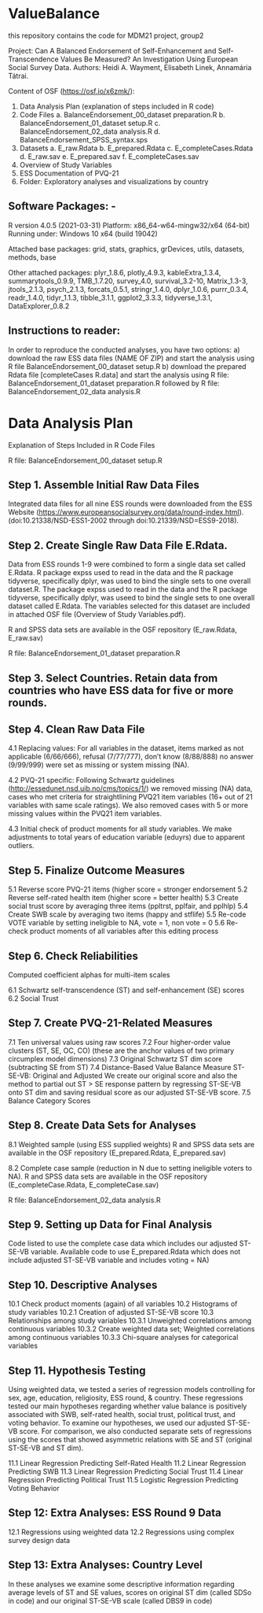 # ValueBalance
this repository contains the code for MDM21 project, group2

Project: Can A Balanced Endorsement of Self-Enhancement and Self-Transcendence Values Be Measured? An Investigation Using European Social Survey Data.
Authors: Heidi A. Wayment, Elisabeth Linek, Annamária Tátrai.

Content of OSF (https://osf.io/x6zmk/): 
1.	Data Analysis Plan (explanation of steps included in R code)
2.	Code Files
a.	BalanceEndorsement_00_dataset preparation.R
b.	BalanceEndorsement_01_dataset setup.R
c.	BalanceEndorsement_02_data analysis.R
d.	BalanceEndorsement_SPSS_syntax.sps
3.	Datasets
a.	E_raw.Rdata
b.	E_prepared.Rdata
c.	E_completeCases.Rdata
d.	E_raw.sav
e.	E_prepared.sav
f.	E_completeCases.sav
4.	Overview of Study Variables 
5.	ESS Documentation of PVQ-21
6.	Folder: Exploratory analyses and visualizations by country

##  Software Packages: -
R version 4.0.5 (2021-03-31)
Platform: x86_64-w64-mingw32/x64 (64-bit)
Running under: Windows 10 x64 (build 19042)

Attached base packages: grid, stats, graphics, grDevices, utils, datasets, methods, base 

Other attached packages: plyr_1.8.6, plotly_4.9.3, kableExtra_1.3.4, summarytools_0.9.9, TMB_1.7.20, survey_4.0, survival_3.2-10, Matrix_1.3-3, jtools_2.1.3, psych_2.1.3, forcats_0.5.1, stringr_1.4.0, dplyr_1.0.6, purrr_0.3.4, readr_1.4.0, tidyr_1.1.3, tibble_3.1.1, ggplot2_3.3.3, tidyverse_1.3.1, DataExplorer_0.8.2 


## Instructions to reader:
In order to reproduce the conducted analyses, you have two options:
a)	download the raw ESS data files (NAME OF ZIP) and start the analysis using R file BalanceEndorsement_00_dataset setup.R 
b)	download the prepared Rdata file [completeCases R.data] and start the analysis using R file: BalanceEndorsement_01_dataset preparation.R followed by R file: BalanceEndorsement_02_data analysis.R
 
# Data Analysis Plan
Explanation of Steps Included in R Code Files

R file: BalanceEndorsement_00_dataset setup.R	

## Step 1. Assemble Initial Raw Data Files
Integrated data files for all nine ESS rounds were downloaded from the ESS Website (https://www.europeansocialsurvey.org/data/round-index.html).
(doi:10.21338/NSD-ESS1-2002 through doi:10.21339/NSD=ESS9-2018).

## Step 2. Create Single Raw Data File E.Rdata. 
Data from ESS rounds 1-9 were combined to form a single data set called E.Rdata. R package expss used to read in the data and the R package tidyverse, specifically dplyr, was used to bind the single sets to one overall dataset.R. The package expss used to read in the data and the R package tidyverse, specifically dplyr, was useed to bind the single sets to one overall dataset called E.Rdata. The variables selected for this dataset are included in attached OSF file (Overview of Study Variables.pdf). 

R and SPSS data sets are available in the OSF repository (E_raw.Rdata, E_raw.sav)

R file: BalanceEndorsement_01_dataset preparation.R

## Step 3. Select Countries. Retain data from countries who have ESS data for five or more rounds.

## Step 4. Clean Raw Data File

4.1 Replacing values: For all variables in the dataset, items marked as not applicable (6/66/666), refusal (7/77/777), don’t know (8/88/888) no answer (9/99/999) were set as missing or system missing (NA).

4.2 PVQ-21 specific:
Following Schwartz guidelines (http://essedunet.nsd.uib.no/cms/topics/1/) we removed missing (NA) data, cases who met criteria for straightlining PVQ21 item variables (16+ out of 21 variables with same scale ratings). We also removed cases with 5 or more missing values within the PVQ21 item variables. 

4.3 Initial check of product moments for all study variables. We make adjustments to total years of education variable (eduyrs) due to apparent outliers. 

## Step 5. Finalize Outcome Measures

5.1 Reverse score PVQ-21 items (higher score = stronger endorsement
5.2 Reverse self-rated health item (higher score = better health)
5.3 Create social trust score by averaging three items (ppltrst, pplfair, and pplhlp)
5.4 Create SWB scale by averaging two items (happy and stflife)
5.5 Re-code VOTE variable by setting ineligible to NA, vote = 1, non vote = 0
5.6 Re-check product moments of all variables after this editing process

## Step 6. Check Reliabilities
Computed coefficient alphas for multi-item scales

6.1 Schwartz self-transcendence (ST) and self-enhancement (SE) scores
6.2	Social Trust

## Step 7. Create PVQ-21-Related Measures

7.1	Ten universal values using raw scores
7.2 	Four higher-order value clusters (ST, SE, OC, CO) (these are the anchor values of two primary circumplex model dimensions)
7.3	Original Schwartz ST dim score (subtracting SE from ST)
7.4	Distance-Based Value Balance Measure ST-SE-VB: Original and Adjusted
	We create our original score and also the method to partial out ST > SE response pattern by regressing ST-SE-VB onto ST dim and saving residual score as our adjusted ST-SE-VB score.
7.5	Balance Category Scores

## Step 8. Create Data Sets for Analyses
8.1 Weighted sample (using ESS supplied weights)
R and SPSS data sets are available in the OSF repository (E_prepared.Rdata, E_prepared.sav)

8.2 Complete case sample (reduction in N due to setting ineligible voters to NA). 
R and SPSS data sets are available in the OSF repository (E_completeCase.Rdata, E_completeCase.sav)


R file: BalanceEndorsement_02_data analysis.R

## Step 9. Setting up Data for Final Analysis

Code listed to use the complete case data which includes our adjusted ST-SE-VB variable.
Available code to use E_prepared.Rdata which does not include adjusted ST-SE-VB variable and includes voting = NA)

## Step 10. Descriptive Analyses

10.1 	Check product moments (again) of all variables
10.2	Histograms of study variables
	10.2.1	Creation of adjusted ST-SE-VB score
10.3	Relationships among study variables
	10.3.1 	Unweighted correlations among continuous variables
	10.3.2	Create weighted data set; Weighted correlations among continuous variables
	10.3.3	Chi-square analyses for categorical variables

## Step 11. Hypothesis Testing
Using weighted data, we tested a series of regression models controlling for sex, age, education, religiosity, ESS round, & country. These regressions tested our main hypotheses regarding whether value balance is positively associated with SWB, self-rated health, social trust, political trust, and voting behavior. To examine our hypotheses, we used our adjusted ST-SE-VB score. For comparison, we also conducted separate sets of regressions using the scores that showed asymmetric relations with SE and ST (original ST-SE-VB and ST dim). 

11.1	Linear Regression Predicting Self-Rated Health
11.2	Linear Regression Predicting SWB
11.3	Linear Regression Predicting Social Trust
11.4	Linear Regression Predicting Political Trust
11.5	Logistic Regression Predicting Voting Behavior

## Step 12: Extra Analyses: ESS Round 9 Data

12.1	Regressions using weighted data
12.2	Regressions using complex survey design data

## Step 13: Extra Analyses: Country Level
In these analyses we examine some descriptive information regarding average levels of ST and SE values, scores on original ST dim (called SDSo in code) and our original ST-SE-VB scale (called DBS9 in code)

